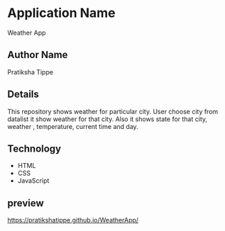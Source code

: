 # Application Name
Weather App
## Author Name
Pratiksha Tippe
## Details
This repository shows weather for particular city. User choose city from datalist it show weather for that city. Also it shows state for that city, weather , temperature, current time and day.
## Technology
* HTML
* CSS 
* JavaScript
## preview
 https://pratikshatippe.github.io/WeatherApp/
